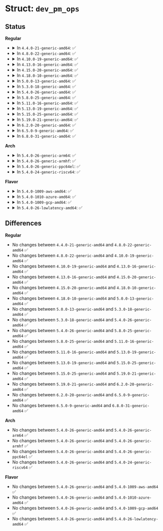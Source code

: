 # Struct: <code>dev_pm_ops</code>

## Status
<b>Regular</b>
<ul>
<li>
<details>
<summary>In <code>4.4.0-21-generic-amd64</code>: ✅</summary>

```c
struct dev_pm_ops {
    int (*)(struct device *) prepare;
    void (*)(struct device *) complete;
    int (*)(struct device *) suspend;
    int (*)(struct device *) resume;
    int (*)(struct device *) freeze;
    int (*)(struct device *) thaw;
    int (*)(struct device *) poweroff;
    int (*)(struct device *) restore;
    int (*)(struct device *) suspend_late;
    int (*)(struct device *) resume_early;
    int (*)(struct device *) freeze_late;
    int (*)(struct device *) thaw_early;
    int (*)(struct device *) poweroff_late;
    int (*)(struct device *) restore_early;
    int (*)(struct device *) suspend_noirq;
    int (*)(struct device *) resume_noirq;
    int (*)(struct device *) freeze_noirq;
    int (*)(struct device *) thaw_noirq;
    int (*)(struct device *) poweroff_noirq;
    int (*)(struct device *) restore_noirq;
    int (*)(struct device *) runtime_suspend;
    int (*)(struct device *) runtime_resume;
    int (*)(struct device *) runtime_idle;
}
```
</details>
</li>
<li>
<details>
<summary>In <code>4.8.0-22-generic-amd64</code>: ✅</summary>

```c
struct dev_pm_ops {
    int (*)(struct device *) prepare;
    void (*)(struct device *) complete;
    int (*)(struct device *) suspend;
    int (*)(struct device *) resume;
    int (*)(struct device *) freeze;
    int (*)(struct device *) thaw;
    int (*)(struct device *) poweroff;
    int (*)(struct device *) restore;
    int (*)(struct device *) suspend_late;
    int (*)(struct device *) resume_early;
    int (*)(struct device *) freeze_late;
    int (*)(struct device *) thaw_early;
    int (*)(struct device *) poweroff_late;
    int (*)(struct device *) restore_early;
    int (*)(struct device *) suspend_noirq;
    int (*)(struct device *) resume_noirq;
    int (*)(struct device *) freeze_noirq;
    int (*)(struct device *) thaw_noirq;
    int (*)(struct device *) poweroff_noirq;
    int (*)(struct device *) restore_noirq;
    int (*)(struct device *) runtime_suspend;
    int (*)(struct device *) runtime_resume;
    int (*)(struct device *) runtime_idle;
}
```
</details>
</li>
<li>
<details>
<summary>In <code>4.10.0-19-generic-amd64</code>: ✅</summary>

```c
struct dev_pm_ops {
    int (*)(struct device *) prepare;
    void (*)(struct device *) complete;
    int (*)(struct device *) suspend;
    int (*)(struct device *) resume;
    int (*)(struct device *) freeze;
    int (*)(struct device *) thaw;
    int (*)(struct device *) poweroff;
    int (*)(struct device *) restore;
    int (*)(struct device *) suspend_late;
    int (*)(struct device *) resume_early;
    int (*)(struct device *) freeze_late;
    int (*)(struct device *) thaw_early;
    int (*)(struct device *) poweroff_late;
    int (*)(struct device *) restore_early;
    int (*)(struct device *) suspend_noirq;
    int (*)(struct device *) resume_noirq;
    int (*)(struct device *) freeze_noirq;
    int (*)(struct device *) thaw_noirq;
    int (*)(struct device *) poweroff_noirq;
    int (*)(struct device *) restore_noirq;
    int (*)(struct device *) runtime_suspend;
    int (*)(struct device *) runtime_resume;
    int (*)(struct device *) runtime_idle;
}
```
</details>
</li>
<li>
<details>
<summary>In <code>4.13.0-16-generic-amd64</code>: ✅</summary>

```c
struct dev_pm_ops {
    int (*)(struct device *) prepare;
    void (*)(struct device *) complete;
    int (*)(struct device *) suspend;
    int (*)(struct device *) resume;
    int (*)(struct device *) freeze;
    int (*)(struct device *) thaw;
    int (*)(struct device *) poweroff;
    int (*)(struct device *) restore;
    int (*)(struct device *) suspend_late;
    int (*)(struct device *) resume_early;
    int (*)(struct device *) freeze_late;
    int (*)(struct device *) thaw_early;
    int (*)(struct device *) poweroff_late;
    int (*)(struct device *) restore_early;
    int (*)(struct device *) suspend_noirq;
    int (*)(struct device *) resume_noirq;
    int (*)(struct device *) freeze_noirq;
    int (*)(struct device *) thaw_noirq;
    int (*)(struct device *) poweroff_noirq;
    int (*)(struct device *) restore_noirq;
    int (*)(struct device *) runtime_suspend;
    int (*)(struct device *) runtime_resume;
    int (*)(struct device *) runtime_idle;
}
```
</details>
</li>
<li>
<details>
<summary>In <code>4.15.0-20-generic-amd64</code>: ✅</summary>

```c
struct dev_pm_ops {
    int (*)(struct device *) prepare;
    void (*)(struct device *) complete;
    int (*)(struct device *) suspend;
    int (*)(struct device *) resume;
    int (*)(struct device *) freeze;
    int (*)(struct device *) thaw;
    int (*)(struct device *) poweroff;
    int (*)(struct device *) restore;
    int (*)(struct device *) suspend_late;
    int (*)(struct device *) resume_early;
    int (*)(struct device *) freeze_late;
    int (*)(struct device *) thaw_early;
    int (*)(struct device *) poweroff_late;
    int (*)(struct device *) restore_early;
    int (*)(struct device *) suspend_noirq;
    int (*)(struct device *) resume_noirq;
    int (*)(struct device *) freeze_noirq;
    int (*)(struct device *) thaw_noirq;
    int (*)(struct device *) poweroff_noirq;
    int (*)(struct device *) restore_noirq;
    int (*)(struct device *) runtime_suspend;
    int (*)(struct device *) runtime_resume;
    int (*)(struct device *) runtime_idle;
}
```
</details>
</li>
<li>
<details>
<summary>In <code>4.18.0-10-generic-amd64</code>: ✅</summary>

```c
struct dev_pm_ops {
    int (*)(struct device *) prepare;
    void (*)(struct device *) complete;
    int (*)(struct device *) suspend;
    int (*)(struct device *) resume;
    int (*)(struct device *) freeze;
    int (*)(struct device *) thaw;
    int (*)(struct device *) poweroff;
    int (*)(struct device *) restore;
    int (*)(struct device *) suspend_late;
    int (*)(struct device *) resume_early;
    int (*)(struct device *) freeze_late;
    int (*)(struct device *) thaw_early;
    int (*)(struct device *) poweroff_late;
    int (*)(struct device *) restore_early;
    int (*)(struct device *) suspend_noirq;
    int (*)(struct device *) resume_noirq;
    int (*)(struct device *) freeze_noirq;
    int (*)(struct device *) thaw_noirq;
    int (*)(struct device *) poweroff_noirq;
    int (*)(struct device *) restore_noirq;
    int (*)(struct device *) runtime_suspend;
    int (*)(struct device *) runtime_resume;
    int (*)(struct device *) runtime_idle;
}
```
</details>
</li>
<li>
<details>
<summary>In <code>5.0.0-13-generic-amd64</code>: ✅</summary>

```c
struct dev_pm_ops {
    int (*)(struct device *) prepare;
    void (*)(struct device *) complete;
    int (*)(struct device *) suspend;
    int (*)(struct device *) resume;
    int (*)(struct device *) freeze;
    int (*)(struct device *) thaw;
    int (*)(struct device *) poweroff;
    int (*)(struct device *) restore;
    int (*)(struct device *) suspend_late;
    int (*)(struct device *) resume_early;
    int (*)(struct device *) freeze_late;
    int (*)(struct device *) thaw_early;
    int (*)(struct device *) poweroff_late;
    int (*)(struct device *) restore_early;
    int (*)(struct device *) suspend_noirq;
    int (*)(struct device *) resume_noirq;
    int (*)(struct device *) freeze_noirq;
    int (*)(struct device *) thaw_noirq;
    int (*)(struct device *) poweroff_noirq;
    int (*)(struct device *) restore_noirq;
    int (*)(struct device *) runtime_suspend;
    int (*)(struct device *) runtime_resume;
    int (*)(struct device *) runtime_idle;
}
```
</details>
</li>
<li>
<details>
<summary>In <code>5.3.0-18-generic-amd64</code>: ✅</summary>

```c
struct dev_pm_ops {
    int (*)(struct device *) prepare;
    void (*)(struct device *) complete;
    int (*)(struct device *) suspend;
    int (*)(struct device *) resume;
    int (*)(struct device *) freeze;
    int (*)(struct device *) thaw;
    int (*)(struct device *) poweroff;
    int (*)(struct device *) restore;
    int (*)(struct device *) suspend_late;
    int (*)(struct device *) resume_early;
    int (*)(struct device *) freeze_late;
    int (*)(struct device *) thaw_early;
    int (*)(struct device *) poweroff_late;
    int (*)(struct device *) restore_early;
    int (*)(struct device *) suspend_noirq;
    int (*)(struct device *) resume_noirq;
    int (*)(struct device *) freeze_noirq;
    int (*)(struct device *) thaw_noirq;
    int (*)(struct device *) poweroff_noirq;
    int (*)(struct device *) restore_noirq;
    int (*)(struct device *) runtime_suspend;
    int (*)(struct device *) runtime_resume;
    int (*)(struct device *) runtime_idle;
}
```
</details>
</li>
<li>
<details>
<summary>In <code>5.4.0-26-generic-amd64</code>: ✅</summary>

```c
struct dev_pm_ops {
    int (*)(struct device *) prepare;
    void (*)(struct device *) complete;
    int (*)(struct device *) suspend;
    int (*)(struct device *) resume;
    int (*)(struct device *) freeze;
    int (*)(struct device *) thaw;
    int (*)(struct device *) poweroff;
    int (*)(struct device *) restore;
    int (*)(struct device *) suspend_late;
    int (*)(struct device *) resume_early;
    int (*)(struct device *) freeze_late;
    int (*)(struct device *) thaw_early;
    int (*)(struct device *) poweroff_late;
    int (*)(struct device *) restore_early;
    int (*)(struct device *) suspend_noirq;
    int (*)(struct device *) resume_noirq;
    int (*)(struct device *) freeze_noirq;
    int (*)(struct device *) thaw_noirq;
    int (*)(struct device *) poweroff_noirq;
    int (*)(struct device *) restore_noirq;
    int (*)(struct device *) runtime_suspend;
    int (*)(struct device *) runtime_resume;
    int (*)(struct device *) runtime_idle;
}
```
</details>
</li>
<li>
<details>
<summary>In <code>5.8.0-25-generic-amd64</code>: ✅</summary>

```c
struct dev_pm_ops {
    int (*)(struct device *) prepare;
    void (*)(struct device *) complete;
    int (*)(struct device *) suspend;
    int (*)(struct device *) resume;
    int (*)(struct device *) freeze;
    int (*)(struct device *) thaw;
    int (*)(struct device *) poweroff;
    int (*)(struct device *) restore;
    int (*)(struct device *) suspend_late;
    int (*)(struct device *) resume_early;
    int (*)(struct device *) freeze_late;
    int (*)(struct device *) thaw_early;
    int (*)(struct device *) poweroff_late;
    int (*)(struct device *) restore_early;
    int (*)(struct device *) suspend_noirq;
    int (*)(struct device *) resume_noirq;
    int (*)(struct device *) freeze_noirq;
    int (*)(struct device *) thaw_noirq;
    int (*)(struct device *) poweroff_noirq;
    int (*)(struct device *) restore_noirq;
    int (*)(struct device *) runtime_suspend;
    int (*)(struct device *) runtime_resume;
    int (*)(struct device *) runtime_idle;
}
```
</details>
</li>
<li>
<details>
<summary>In <code>5.11.0-16-generic-amd64</code>: ✅</summary>

```c
struct dev_pm_ops {
    int (*)(struct device *) prepare;
    void (*)(struct device *) complete;
    int (*)(struct device *) suspend;
    int (*)(struct device *) resume;
    int (*)(struct device *) freeze;
    int (*)(struct device *) thaw;
    int (*)(struct device *) poweroff;
    int (*)(struct device *) restore;
    int (*)(struct device *) suspend_late;
    int (*)(struct device *) resume_early;
    int (*)(struct device *) freeze_late;
    int (*)(struct device *) thaw_early;
    int (*)(struct device *) poweroff_late;
    int (*)(struct device *) restore_early;
    int (*)(struct device *) suspend_noirq;
    int (*)(struct device *) resume_noirq;
    int (*)(struct device *) freeze_noirq;
    int (*)(struct device *) thaw_noirq;
    int (*)(struct device *) poweroff_noirq;
    int (*)(struct device *) restore_noirq;
    int (*)(struct device *) runtime_suspend;
    int (*)(struct device *) runtime_resume;
    int (*)(struct device *) runtime_idle;
}
```
</details>
</li>
<li>
<details>
<summary>In <code>5.13.0-19-generic-amd64</code>: ✅</summary>

```c
struct dev_pm_ops {
    int (*)(struct device *) prepare;
    void (*)(struct device *) complete;
    int (*)(struct device *) suspend;
    int (*)(struct device *) resume;
    int (*)(struct device *) freeze;
    int (*)(struct device *) thaw;
    int (*)(struct device *) poweroff;
    int (*)(struct device *) restore;
    int (*)(struct device *) suspend_late;
    int (*)(struct device *) resume_early;
    int (*)(struct device *) freeze_late;
    int (*)(struct device *) thaw_early;
    int (*)(struct device *) poweroff_late;
    int (*)(struct device *) restore_early;
    int (*)(struct device *) suspend_noirq;
    int (*)(struct device *) resume_noirq;
    int (*)(struct device *) freeze_noirq;
    int (*)(struct device *) thaw_noirq;
    int (*)(struct device *) poweroff_noirq;
    int (*)(struct device *) restore_noirq;
    int (*)(struct device *) runtime_suspend;
    int (*)(struct device *) runtime_resume;
    int (*)(struct device *) runtime_idle;
}
```
</details>
</li>
<li>
<details>
<summary>In <code>5.15.0-25-generic-amd64</code>: ✅</summary>

```c
struct dev_pm_ops {
    int (*)(struct device *) prepare;
    void (*)(struct device *) complete;
    int (*)(struct device *) suspend;
    int (*)(struct device *) resume;
    int (*)(struct device *) freeze;
    int (*)(struct device *) thaw;
    int (*)(struct device *) poweroff;
    int (*)(struct device *) restore;
    int (*)(struct device *) suspend_late;
    int (*)(struct device *) resume_early;
    int (*)(struct device *) freeze_late;
    int (*)(struct device *) thaw_early;
    int (*)(struct device *) poweroff_late;
    int (*)(struct device *) restore_early;
    int (*)(struct device *) suspend_noirq;
    int (*)(struct device *) resume_noirq;
    int (*)(struct device *) freeze_noirq;
    int (*)(struct device *) thaw_noirq;
    int (*)(struct device *) poweroff_noirq;
    int (*)(struct device *) restore_noirq;
    int (*)(struct device *) runtime_suspend;
    int (*)(struct device *) runtime_resume;
    int (*)(struct device *) runtime_idle;
}
```
</details>
</li>
<li>
<details>
<summary>In <code>5.19.0-21-generic-amd64</code>: ✅</summary>

```c
struct dev_pm_ops {
    int (*)(struct device *) prepare;
    void (*)(struct device *) complete;
    int (*)(struct device *) suspend;
    int (*)(struct device *) resume;
    int (*)(struct device *) freeze;
    int (*)(struct device *) thaw;
    int (*)(struct device *) poweroff;
    int (*)(struct device *) restore;
    int (*)(struct device *) suspend_late;
    int (*)(struct device *) resume_early;
    int (*)(struct device *) freeze_late;
    int (*)(struct device *) thaw_early;
    int (*)(struct device *) poweroff_late;
    int (*)(struct device *) restore_early;
    int (*)(struct device *) suspend_noirq;
    int (*)(struct device *) resume_noirq;
    int (*)(struct device *) freeze_noirq;
    int (*)(struct device *) thaw_noirq;
    int (*)(struct device *) poweroff_noirq;
    int (*)(struct device *) restore_noirq;
    int (*)(struct device *) runtime_suspend;
    int (*)(struct device *) runtime_resume;
    int (*)(struct device *) runtime_idle;
}
```
</details>
</li>
<li>
<details>
<summary>In <code>6.2.0-20-generic-amd64</code>: ✅</summary>

```c
struct dev_pm_ops {
    int (*)(struct device *) prepare;
    void (*)(struct device *) complete;
    int (*)(struct device *) suspend;
    int (*)(struct device *) resume;
    int (*)(struct device *) freeze;
    int (*)(struct device *) thaw;
    int (*)(struct device *) poweroff;
    int (*)(struct device *) restore;
    int (*)(struct device *) suspend_late;
    int (*)(struct device *) resume_early;
    int (*)(struct device *) freeze_late;
    int (*)(struct device *) thaw_early;
    int (*)(struct device *) poweroff_late;
    int (*)(struct device *) restore_early;
    int (*)(struct device *) suspend_noirq;
    int (*)(struct device *) resume_noirq;
    int (*)(struct device *) freeze_noirq;
    int (*)(struct device *) thaw_noirq;
    int (*)(struct device *) poweroff_noirq;
    int (*)(struct device *) restore_noirq;
    int (*)(struct device *) runtime_suspend;
    int (*)(struct device *) runtime_resume;
    int (*)(struct device *) runtime_idle;
}
```
</details>
</li>
<li>
<details>
<summary>In <code>6.5.0-9-generic-amd64</code>: ✅</summary>

```c
struct dev_pm_ops {
    int (*)(struct device *) prepare;
    void (*)(struct device *) complete;
    int (*)(struct device *) suspend;
    int (*)(struct device *) resume;
    int (*)(struct device *) freeze;
    int (*)(struct device *) thaw;
    int (*)(struct device *) poweroff;
    int (*)(struct device *) restore;
    int (*)(struct device *) suspend_late;
    int (*)(struct device *) resume_early;
    int (*)(struct device *) freeze_late;
    int (*)(struct device *) thaw_early;
    int (*)(struct device *) poweroff_late;
    int (*)(struct device *) restore_early;
    int (*)(struct device *) suspend_noirq;
    int (*)(struct device *) resume_noirq;
    int (*)(struct device *) freeze_noirq;
    int (*)(struct device *) thaw_noirq;
    int (*)(struct device *) poweroff_noirq;
    int (*)(struct device *) restore_noirq;
    int (*)(struct device *) runtime_suspend;
    int (*)(struct device *) runtime_resume;
    int (*)(struct device *) runtime_idle;
}
```
</details>
</li>
<li>
<details>
<summary>In <code>6.8.0-31-generic-amd64</code>: ✅</summary>

```c
struct dev_pm_ops {
    int (*)(struct device *) prepare;
    void (*)(struct device *) complete;
    int (*)(struct device *) suspend;
    int (*)(struct device *) resume;
    int (*)(struct device *) freeze;
    int (*)(struct device *) thaw;
    int (*)(struct device *) poweroff;
    int (*)(struct device *) restore;
    int (*)(struct device *) suspend_late;
    int (*)(struct device *) resume_early;
    int (*)(struct device *) freeze_late;
    int (*)(struct device *) thaw_early;
    int (*)(struct device *) poweroff_late;
    int (*)(struct device *) restore_early;
    int (*)(struct device *) suspend_noirq;
    int (*)(struct device *) resume_noirq;
    int (*)(struct device *) freeze_noirq;
    int (*)(struct device *) thaw_noirq;
    int (*)(struct device *) poweroff_noirq;
    int (*)(struct device *) restore_noirq;
    int (*)(struct device *) runtime_suspend;
    int (*)(struct device *) runtime_resume;
    int (*)(struct device *) runtime_idle;
}
```
</details>
</li>
</ul>
<b>Arch</b>
<ul>
<li>
<details>
<summary>In <code>5.4.0-26-generic-arm64</code>: ✅</summary>

```c
struct dev_pm_ops {
    int (*)(struct device *) prepare;
    void (*)(struct device *) complete;
    int (*)(struct device *) suspend;
    int (*)(struct device *) resume;
    int (*)(struct device *) freeze;
    int (*)(struct device *) thaw;
    int (*)(struct device *) poweroff;
    int (*)(struct device *) restore;
    int (*)(struct device *) suspend_late;
    int (*)(struct device *) resume_early;
    int (*)(struct device *) freeze_late;
    int (*)(struct device *) thaw_early;
    int (*)(struct device *) poweroff_late;
    int (*)(struct device *) restore_early;
    int (*)(struct device *) suspend_noirq;
    int (*)(struct device *) resume_noirq;
    int (*)(struct device *) freeze_noirq;
    int (*)(struct device *) thaw_noirq;
    int (*)(struct device *) poweroff_noirq;
    int (*)(struct device *) restore_noirq;
    int (*)(struct device *) runtime_suspend;
    int (*)(struct device *) runtime_resume;
    int (*)(struct device *) runtime_idle;
}
```
</details>
</li>
<li>
<details>
<summary>In <code>5.4.0-26-generic-armhf</code>: ✅</summary>

```c
struct dev_pm_ops {
    int (*)(struct device *) prepare;
    void (*)(struct device *) complete;
    int (*)(struct device *) suspend;
    int (*)(struct device *) resume;
    int (*)(struct device *) freeze;
    int (*)(struct device *) thaw;
    int (*)(struct device *) poweroff;
    int (*)(struct device *) restore;
    int (*)(struct device *) suspend_late;
    int (*)(struct device *) resume_early;
    int (*)(struct device *) freeze_late;
    int (*)(struct device *) thaw_early;
    int (*)(struct device *) poweroff_late;
    int (*)(struct device *) restore_early;
    int (*)(struct device *) suspend_noirq;
    int (*)(struct device *) resume_noirq;
    int (*)(struct device *) freeze_noirq;
    int (*)(struct device *) thaw_noirq;
    int (*)(struct device *) poweroff_noirq;
    int (*)(struct device *) restore_noirq;
    int (*)(struct device *) runtime_suspend;
    int (*)(struct device *) runtime_resume;
    int (*)(struct device *) runtime_idle;
}
```
</details>
</li>
<li>
<details>
<summary>In <code>5.4.0-26-generic-ppc64el</code>: ✅</summary>

```c
struct dev_pm_ops {
    int (*)(struct device *) prepare;
    void (*)(struct device *) complete;
    int (*)(struct device *) suspend;
    int (*)(struct device *) resume;
    int (*)(struct device *) freeze;
    int (*)(struct device *) thaw;
    int (*)(struct device *) poweroff;
    int (*)(struct device *) restore;
    int (*)(struct device *) suspend_late;
    int (*)(struct device *) resume_early;
    int (*)(struct device *) freeze_late;
    int (*)(struct device *) thaw_early;
    int (*)(struct device *) poweroff_late;
    int (*)(struct device *) restore_early;
    int (*)(struct device *) suspend_noirq;
    int (*)(struct device *) resume_noirq;
    int (*)(struct device *) freeze_noirq;
    int (*)(struct device *) thaw_noirq;
    int (*)(struct device *) poweroff_noirq;
    int (*)(struct device *) restore_noirq;
    int (*)(struct device *) runtime_suspend;
    int (*)(struct device *) runtime_resume;
    int (*)(struct device *) runtime_idle;
}
```
</details>
</li>
<li>
<details>
<summary>In <code>5.4.0-24-generic-riscv64</code>: ✅</summary>

```c
struct dev_pm_ops {
    int (*)(struct device *) prepare;
    void (*)(struct device *) complete;
    int (*)(struct device *) suspend;
    int (*)(struct device *) resume;
    int (*)(struct device *) freeze;
    int (*)(struct device *) thaw;
    int (*)(struct device *) poweroff;
    int (*)(struct device *) restore;
    int (*)(struct device *) suspend_late;
    int (*)(struct device *) resume_early;
    int (*)(struct device *) freeze_late;
    int (*)(struct device *) thaw_early;
    int (*)(struct device *) poweroff_late;
    int (*)(struct device *) restore_early;
    int (*)(struct device *) suspend_noirq;
    int (*)(struct device *) resume_noirq;
    int (*)(struct device *) freeze_noirq;
    int (*)(struct device *) thaw_noirq;
    int (*)(struct device *) poweroff_noirq;
    int (*)(struct device *) restore_noirq;
    int (*)(struct device *) runtime_suspend;
    int (*)(struct device *) runtime_resume;
    int (*)(struct device *) runtime_idle;
}
```
</details>
</li>
</ul>
<b>Flavor</b>
<ul>
<li>
<details>
<summary>In <code>5.4.0-1009-aws-amd64</code>: ✅</summary>

```c
struct dev_pm_ops {
    int (*)(struct device *) prepare;
    void (*)(struct device *) complete;
    int (*)(struct device *) suspend;
    int (*)(struct device *) resume;
    int (*)(struct device *) freeze;
    int (*)(struct device *) thaw;
    int (*)(struct device *) poweroff;
    int (*)(struct device *) restore;
    int (*)(struct device *) suspend_late;
    int (*)(struct device *) resume_early;
    int (*)(struct device *) freeze_late;
    int (*)(struct device *) thaw_early;
    int (*)(struct device *) poweroff_late;
    int (*)(struct device *) restore_early;
    int (*)(struct device *) suspend_noirq;
    int (*)(struct device *) resume_noirq;
    int (*)(struct device *) freeze_noirq;
    int (*)(struct device *) thaw_noirq;
    int (*)(struct device *) poweroff_noirq;
    int (*)(struct device *) restore_noirq;
    int (*)(struct device *) runtime_suspend;
    int (*)(struct device *) runtime_resume;
    int (*)(struct device *) runtime_idle;
}
```
</details>
</li>
<li>
<details>
<summary>In <code>5.4.0-1010-azure-amd64</code>: ✅</summary>

```c
struct dev_pm_ops {
    int (*)(struct device *) prepare;
    void (*)(struct device *) complete;
    int (*)(struct device *) suspend;
    int (*)(struct device *) resume;
    int (*)(struct device *) freeze;
    int (*)(struct device *) thaw;
    int (*)(struct device *) poweroff;
    int (*)(struct device *) restore;
    int (*)(struct device *) suspend_late;
    int (*)(struct device *) resume_early;
    int (*)(struct device *) freeze_late;
    int (*)(struct device *) thaw_early;
    int (*)(struct device *) poweroff_late;
    int (*)(struct device *) restore_early;
    int (*)(struct device *) suspend_noirq;
    int (*)(struct device *) resume_noirq;
    int (*)(struct device *) freeze_noirq;
    int (*)(struct device *) thaw_noirq;
    int (*)(struct device *) poweroff_noirq;
    int (*)(struct device *) restore_noirq;
    int (*)(struct device *) runtime_suspend;
    int (*)(struct device *) runtime_resume;
    int (*)(struct device *) runtime_idle;
}
```
</details>
</li>
<li>
<details>
<summary>In <code>5.4.0-1009-gcp-amd64</code>: ✅</summary>

```c
struct dev_pm_ops {
    int (*)(struct device *) prepare;
    void (*)(struct device *) complete;
    int (*)(struct device *) suspend;
    int (*)(struct device *) resume;
    int (*)(struct device *) freeze;
    int (*)(struct device *) thaw;
    int (*)(struct device *) poweroff;
    int (*)(struct device *) restore;
    int (*)(struct device *) suspend_late;
    int (*)(struct device *) resume_early;
    int (*)(struct device *) freeze_late;
    int (*)(struct device *) thaw_early;
    int (*)(struct device *) poweroff_late;
    int (*)(struct device *) restore_early;
    int (*)(struct device *) suspend_noirq;
    int (*)(struct device *) resume_noirq;
    int (*)(struct device *) freeze_noirq;
    int (*)(struct device *) thaw_noirq;
    int (*)(struct device *) poweroff_noirq;
    int (*)(struct device *) restore_noirq;
    int (*)(struct device *) runtime_suspend;
    int (*)(struct device *) runtime_resume;
    int (*)(struct device *) runtime_idle;
}
```
</details>
</li>
<li>
<details>
<summary>In <code>5.4.0-26-lowlatency-amd64</code>: ✅</summary>

```c
struct dev_pm_ops {
    int (*)(struct device *) prepare;
    void (*)(struct device *) complete;
    int (*)(struct device *) suspend;
    int (*)(struct device *) resume;
    int (*)(struct device *) freeze;
    int (*)(struct device *) thaw;
    int (*)(struct device *) poweroff;
    int (*)(struct device *) restore;
    int (*)(struct device *) suspend_late;
    int (*)(struct device *) resume_early;
    int (*)(struct device *) freeze_late;
    int (*)(struct device *) thaw_early;
    int (*)(struct device *) poweroff_late;
    int (*)(struct device *) restore_early;
    int (*)(struct device *) suspend_noirq;
    int (*)(struct device *) resume_noirq;
    int (*)(struct device *) freeze_noirq;
    int (*)(struct device *) thaw_noirq;
    int (*)(struct device *) poweroff_noirq;
    int (*)(struct device *) restore_noirq;
    int (*)(struct device *) runtime_suspend;
    int (*)(struct device *) runtime_resume;
    int (*)(struct device *) runtime_idle;
}
```
</details>
</li>
</ul>

## Differences
<b>Regular</b>
<ul>
<li>
No changes between <code>4.4.0-21-generic-amd64</code> and <code>4.8.0-22-generic-amd64</code> ✅
</li>
<li>
No changes between <code>4.8.0-22-generic-amd64</code> and <code>4.10.0-19-generic-amd64</code> ✅
</li>
<li>
No changes between <code>4.10.0-19-generic-amd64</code> and <code>4.13.0-16-generic-amd64</code> ✅
</li>
<li>
No changes between <code>4.13.0-16-generic-amd64</code> and <code>4.15.0-20-generic-amd64</code> ✅
</li>
<li>
No changes between <code>4.15.0-20-generic-amd64</code> and <code>4.18.0-10-generic-amd64</code> ✅
</li>
<li>
No changes between <code>4.18.0-10-generic-amd64</code> and <code>5.0.0-13-generic-amd64</code> ✅
</li>
<li>
No changes between <code>5.0.0-13-generic-amd64</code> and <code>5.3.0-18-generic-amd64</code> ✅
</li>
<li>
No changes between <code>5.3.0-18-generic-amd64</code> and <code>5.4.0-26-generic-amd64</code> ✅
</li>
<li>
No changes between <code>5.4.0-26-generic-amd64</code> and <code>5.8.0-25-generic-amd64</code> ✅
</li>
<li>
No changes between <code>5.8.0-25-generic-amd64</code> and <code>5.11.0-16-generic-amd64</code> ✅
</li>
<li>
No changes between <code>5.11.0-16-generic-amd64</code> and <code>5.13.0-19-generic-amd64</code> ✅
</li>
<li>
No changes between <code>5.13.0-19-generic-amd64</code> and <code>5.15.0-25-generic-amd64</code> ✅
</li>
<li>
No changes between <code>5.15.0-25-generic-amd64</code> and <code>5.19.0-21-generic-amd64</code> ✅
</li>
<li>
No changes between <code>5.19.0-21-generic-amd64</code> and <code>6.2.0-20-generic-amd64</code> ✅
</li>
<li>
No changes between <code>6.2.0-20-generic-amd64</code> and <code>6.5.0-9-generic-amd64</code> ✅
</li>
<li>
No changes between <code>6.5.0-9-generic-amd64</code> and <code>6.8.0-31-generic-amd64</code> ✅
</li>
</ul>
<b>Arch</b>
<ul>
<li>
No changes between <code>5.4.0-26-generic-amd64</code> and <code>5.4.0-26-generic-arm64</code> ✅
</li>
<li>
No changes between <code>5.4.0-26-generic-amd64</code> and <code>5.4.0-26-generic-armhf</code> ✅
</li>
<li>
No changes between <code>5.4.0-26-generic-amd64</code> and <code>5.4.0-26-generic-ppc64el</code> ✅
</li>
<li>
No changes between <code>5.4.0-26-generic-amd64</code> and <code>5.4.0-24-generic-riscv64</code> ✅
</li>
</ul>
<b>Flavor</b>
<ul>
<li>
No changes between <code>5.4.0-26-generic-amd64</code> and <code>5.4.0-1009-aws-amd64</code> ✅
</li>
<li>
No changes between <code>5.4.0-26-generic-amd64</code> and <code>5.4.0-1010-azure-amd64</code> ✅
</li>
<li>
No changes between <code>5.4.0-26-generic-amd64</code> and <code>5.4.0-1009-gcp-amd64</code> ✅
</li>
<li>
No changes between <code>5.4.0-26-generic-amd64</code> and <code>5.4.0-26-lowlatency-amd64</code> ✅
</li>
</ul>
